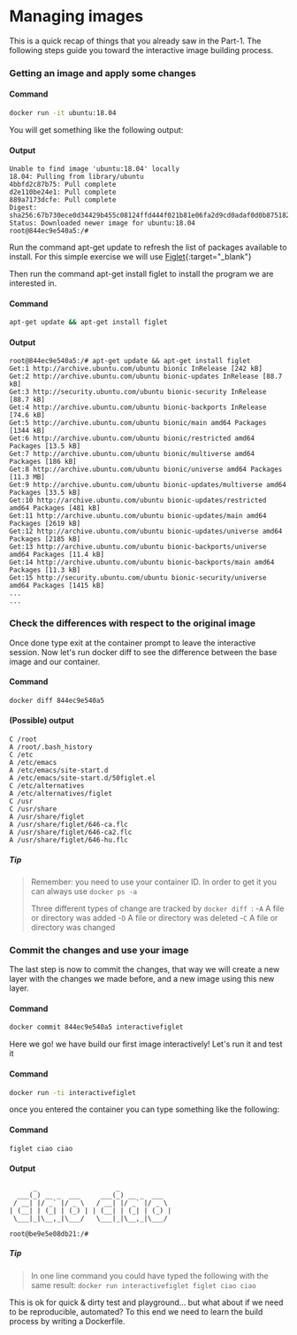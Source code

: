 # Managing images

This is a quick recap of things that you already saw in the Part-1. The following steps guide you toward the interactive image building process. 

### Getting an image and apply some changes

#### Command
```bash
docker run -it ubuntu:18.04
```

You will get something like the following output:
#### Output
```
Unable to find image 'ubuntu:18.04' locally
18.04: Pulling from library/ubuntu
4bbfd2c87b75: Pull complete 
d2e110be24e1: Pull complete 
889a7173dcfe: Pull complete 
Digest: sha256:67b730ece0d34429b455c08124ffd444f021b81e06fa2d9cd0adaf0d0b875182
Status: Downloaded newer image for ubuntu:18.04
root@844ec9e540a5:/#
```

Run the command apt-get update to refresh the list of packages available to install.
For this simple exercise we will use [Figlet](https://howtoinstall.co/en/figlet){:target="_blank"}

Then run the command apt-get install figlet to install the program we are interested in.


#### Command
```bash
apt-get update && apt-get install figlet
```

#### Output
```
root@844ec9e540a5:/# apt-get update && apt-get install figlet
Get:1 http://archive.ubuntu.com/ubuntu bionic InRelease [242 kB]
Get:2 http://archive.ubuntu.com/ubuntu bionic-updates InRelease [88.7 kB]
Get:3 http://security.ubuntu.com/ubuntu bionic-security InRelease [88.7 kB]         
Get:4 http://archive.ubuntu.com/ubuntu bionic-backports InRelease [74.6 kB]                   
Get:5 http://archive.ubuntu.com/ubuntu bionic/main amd64 Packages [1344 kB]                    
Get:6 http://archive.ubuntu.com/ubuntu bionic/restricted amd64 Packages [13.5 kB]                         
Get:7 http://archive.ubuntu.com/ubuntu bionic/multiverse amd64 Packages [186 kB]                          
Get:8 http://archive.ubuntu.com/ubuntu bionic/universe amd64 Packages [11.3 MB]                           
Get:9 http://archive.ubuntu.com/ubuntu bionic-updates/multiverse amd64 Packages [33.5 kB]                 
Get:10 http://archive.ubuntu.com/ubuntu bionic-updates/restricted amd64 Packages [481 kB]
Get:11 http://archive.ubuntu.com/ubuntu bionic-updates/main amd64 Packages [2619 kB]
Get:12 http://archive.ubuntu.com/ubuntu bionic-updates/universe amd64 Packages [2185 kB]
Get:13 http://archive.ubuntu.com/ubuntu bionic-backports/universe amd64 Packages [11.4 kB]
Get:14 http://archive.ubuntu.com/ubuntu bionic-backports/main amd64 Packages [11.3 kB]
Get:15 http://security.ubuntu.com/ubuntu bionic-security/universe amd64 Packages [1415 kB]
...
...

```

### Check the differences with respect to the original image

Once done type exit at the container prompt to leave the interactive session.
Now let's run docker diff to see the difference between the base image and our container.

#### Command
```bash
docker diff 844ec9e540a5
```

#### (Possible) output
```
C /root
A /root/.bash_history
C /etc
A /etc/emacs
A /etc/emacs/site-start.d
A /etc/emacs/site-start.d/50figlet.el
C /etc/alternatives
A /etc/alternatives/figlet
C /usr
C /usr/share
A /usr/share/figlet
A /usr/share/figlet/646-ca.flc
A /usr/share/figlet/646-ca2.flc
A /usr/share/figlet/646-hu.flc
```



##### Tip
>    Remember: you need to use your container ID. In order to get it you can always use `docker ps -a`
>
>    Three different types of change are tracked by `docker diff `:
>        -`A` A file or directory was added
>        -`D` A file or directory was deleted
>        -`C` A file or directory was changed

### Commit the changes and use your image

The last step is now to commit the changes, that way we will create a new layer with the changes we made before, and a new image using this new layer.

#### Command
```bash
docker commit 844ec9e540a5 interactivefiglet
```

Here we go!  we have build our first image interactively! Let's run it and test it

#### Command
```bash
docker run -ti interactivefiglet 
```

once you entered the container you can type  something like the following:

#### Command
```bash
figlet ciao ciao 
```
#### Output
```
      _                    _             
  ___(_) __ _  ___     ___(_) __ _  ___  
 / __| |/ _` |/ _ \   / __| |/ _` |/ _ \ 
| (__| | (_| | (_) | | (__| | (_| | (_) |
 \___|_|\__,_|\___/   \___|_|\__,_|\___/ 
                                         
root@be9e5e08db21:/#
```

##### Tip
>  In one line command you could have typed the following with the same result: `docker run interactivefiglet figlet ciao ciao`

This is ok for quick & dirty test and playground... but what about if we need to be reproducible, automated? 
To this end we need to learn the build process by writing a Dockerfile.
